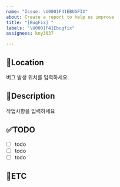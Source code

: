 ```yaml
---
name: "Issue: \U0001F41EBUGFIX"
about: Create a report to help us improve
title: "[BugFix] "
labels: "\U0001F41Ebugfix"
assignees: kny3037

---
```


📍Location
-
버그 발생 위치를 입력하세요.

📝Description
-
작업사항을 입력하세요

✅TODO
-
- [ ] todo
- [ ] todo
- [ ] todo

👣ETC
-
